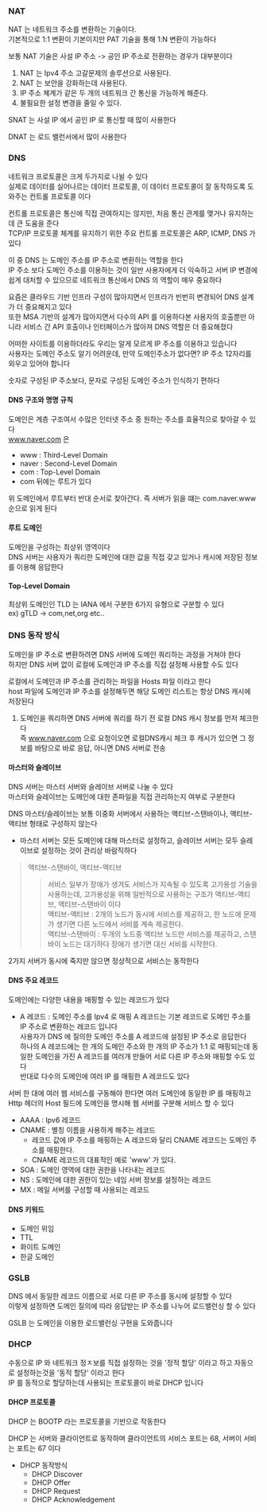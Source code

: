 ### NAT
NAT 는 네트워크 주소를 변환하는 기술이다.<br>
기본적으로 1:1 변환이 기본이지만 PAT 기술을 통해 1:N 변환이 가능하다 <br>

보통 NAT 기술은 사설 IP 주소 -> 공인 IP 주소로 전환하는 경우가 대부분이다<br>

1) NAT 는 Ipv4 주소 고갈문제의 솔루션으로 사용된다.
2) NAT 는 보안을 강화하는데 사용된다.
3) IP 주소 쳬계가 같은 두 개의 네트워크 간 통신을 가능하게 해준다.
4) 불필요한 설정 변경을 줄일 수 있다.

SNAT 는 사설 IP 에서 공인 IP 로 통신할 때 많이 사용한다 <br>

DNAT 는 로드 밸런서에서 많이 사용한다 <br>

### DNS
네트워크 프로토콜은 크게 두가지로 나뉠 수 있다<br>
실제로 데이터를 실어나르는 데이터 프로토콜, 이 데이터 프로토콜이 잘 동작하도록 도와주는 컨트롤 프로토콜 이다 <br>

컨트롤 프로토콜은 통신에 직접 관여하지는 않지만, 처음 통신 관계를 맺거나 유지하는 데 큰 도움을 준다 <br>
TCP/IP 프로토콜 체계를 유지하기 위한 주요 컨트롤 프로토콜은 ARP, ICMP, DNS 가 있다 <br>

이 중 DNS 는 도메인 주소를 IP 주소로 변환하는 역할을 한다 <br>
IP 주소 보다 도메인 주소를 이용하는 것이 일반 사용자에게 더 익숙하고 서버 IP 변경에 쉽게 대처할 수 있으므로 네트워크 통신에서 DNS 의 역할이 매우 중요하다 <br>

요즘은 클라우드 기반 인프라 구성이 많아지면서 인프라가 빈번히 변경되어 DNS 설계가 더 중요해지고 있다 <br>
또한 MSA 기반의 설계가 많아지면서 다수의 API 를 이용하다본 사용자의 호출뿐만 아니라 서비스 간 API 호출이나 인터페이스가 많아져 DNS 역할은 더 중요해졌다 <br>

어떠한 사이트를 이용하더라도 우리는 알게 모르게 IP 주소를 이용하고 있습니다 <br>
사용자는 도메인 주소도 알기 어려운데, 만약 도메인주소가 없다면? IP 주소 12자리를 외우고 있어야 합니다 <br>

숫자로 구성된 IP 주소보다, 문자로 구성된 도메인 주소가 인식하기 편하다 <br>

#### DNS 구조와 명명 규칙
도메인은 계층 구조여서 수많은 인터넷 주소 중 원하는 주소를 효율적으로 찾아갈 수 있다 <br>
www.naver.com 은 <br>
- www : Third-Level Domain
- naver : Second-Level Domain
- com : Top-Level Domain
- com 뒤에는 루트가 있다

위 도메인에서 루트부터 반대 순서로 찾아간다. 즉 서버가 읽을 떄는 com.naver.www 순으로 읽게 된다 <br>

#### 루트 도메인
도메인을 구성하는 최상위 영역이다 <br>
DNS 서버는 사용자가 쿼리한 도메인에 대한 값을 직접 갖고 있거나 캐시에 저장된 정보를 이용해 응답한다 <br>

#### Top-Level Domain
최상위 도메인인 TLD 는 IANA 에서 구분한 6가지 유형으로 구분할 수 있다 <br>
ex) gTLD -> com,net,org etc..<br>

### DNS 동작 방식
도메인을 IP 주소로 변환하려면 DNS 서버에 도메인 쿼리하는 과정을 거쳐야 한다 <br>
하지만 DNS 서버 없이 로컬에 도메인과 IP 주소를 직접 설정해 사용할 수도 있다 <br>

로컬에서 도메인과 IP 주소를 관리하는 파일을 Hosts 파일 이라고 한다 <br>
host 파일에 도메인과 IP 주소를 설정해두면 해당 도메인 리스트는 항상 DNS 캐시에 저장된다 <br>

1) 도메인을 쿼리하면 DNS 서버에 쿼리를 하기 전 로컬 DNS 캐시 정보를 먼저 체크한다 <br>
즉 www.naver.com 으로 요청이오면 로컬DNS캐시 체크 후 캐시가 있으면 그 정보를 바탕으로 바로 응답, 아니면 DNS 서버로 전송 <br>


#### 마스터와 슬레이브
DNS 서버는 마스터 서버와 슬레이브 서버로 나눌 수 있다 <br>
마스터와 슬레이브는 도메인에 대한 존파일을 직접 관리하는지 여부로 구분한다 <br>

DNS 마스터/슬레이브는 보통 이중화 서버에서 사용하는 액티브-스탠바이나, 액티브-액티브 형태로 구성하지 않는다<br>
* 마스터 서버는 모든 도메인에 대해 마스터로 설정하고, 슬레이브 서버는 모두 슬레이브로 설정하는 것이 관리상 바람직하다 <br>

> 액티브-스탠바이, 액티브-액티브
> > 서비스 일부가 장애가 생겨도 서비스가 지속될 수 있도록 고가용성 기술을 사용하는데, 고가용성을 위해 일반적으로 사용하는 구조가 액티브-액티브, 액티브-스탠바이 이다 <br>
> 액티브-액티브 : 2개의 노드가 동시에 서비스를 제공하고, 한 노드에 문제가 생기면 다른 노드에서 서비를 계속 제공한다. <br>
> 액티브-스탠바이 : 두개의 노드중 액티브 노드만 서비스를 제공하고, 스탠바이 노드는 대기하다 장애가 생기면 대신 서비를 시작한다.

2가지 서버가 동시에 죽지만 않으면 정상적으로 서비스는 동작한다 <br>

#### DNS 주요 레코드
도메인에는 다양한 내용을 매핑할 수 있는 레코드가 있다<br>

- A 레코드 : 도메인 주소를 Ipv4 로 매핑
A 레코드는 기본 레코드로 도메인 주소를 IP 주소로 변환하는 레코드 입니다 <br>
사용자가 DNS 에 질의한 도메인 주소를 A 레코드에 설정된 IP 주소로 응답한다 <br>
하나의 A 레코드에는 한 개의 도메인 주소와 한 개의 IP 주소가 1:1 로 매핑되는데 동일한 도메인을 가진 A 레코드를 여러개 만들어 서로 다른 IP 주소와 매핑할 수도 있다 <br>
반대로 다수의 도메인에 여러 IP 를 매핑한 A 레코드도 있다 <br>

서버 한 대에 여러 웹 서비스를 구동해야 한다면 여러 도메인에 동일한 IP 를 매핑하고 Http 헤더의 Host 필드에 도메인을 명시해 웹 서버를 구분해 서비스 할 수 있다 <br>

- AAAA : Ipv6 레코드
- CNAME : 별칭 이름을 사용하게 해주는 레코드
  - 레코드 값에 IP 주소를 매핑하는 A 레코드와 달리 CNAME 레코드는 도메인 주소를 매핑한다.
  - CNAME 레코드의 대표적인 예로 'www' 가 있다.
- SOA : 도메인 영역에 대한 권한을 나타내는 레코드
- NS : 도메인에 대한 권한이 있는 네임 서버 정보를 설정하는 레코드
- MX : 메일 서버를 구성할 때 사용되는 레코드

#### DNS 키워드
- 도메인 위임
- TTL
- 화이트 도메인
- 한글 도메인

### GSLB
DNS 에서 동일한 레코드 이름으로 서로 다른 IP 주소를 동시에 설정할 수 있다 <br>
이렇게 설정하면 도메인 질의에 따라 응답받는 IP 주소를 나누어 로드밸런싱 할 수 있다 <br>

GSLB 는 도메인을 이용한 로드밸런싱 구현을 도와줍니다 <br>

### DHCP
수동으로 IP 와 네트워크 정ㅈ보를 직접 설정하는 것을 '정적 할당' 이라고 하고 자동으로 설정하는것을 '동적 할당' 이라고 한다 <br>
IP 를 동적으로 할당하는데 사용되는 프로토콜이 바로 DHCP 입니다 <br>

#### DHCP 프로토콜
DHCP 는 BOOTP 라는 프로토콜을 기반으로 작동한다 <br>

DHCP 는 서버와 클라이언트로 동작하며 클라이언트의 서비스 포트는 68, 서버이 서비는 포트는 67 이다 <br>

- DHCP 동작방식
  - DHCP Discover
  - DHCP Offer
  - DHCP Request
  - DHCP Acknowledgement